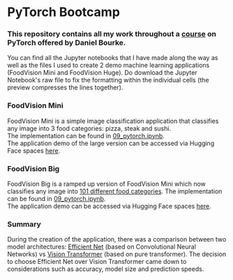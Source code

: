 # PyTorch Bootcamp

### This repository contains all my work throughout a [course](https://www.udemy.com/course/pytorch-for-deep-learning/?kw=pytorch&src=sac) on PyTorch offered by Daniel Bourke. 

You can find all the Jupyter notebooks that I have made along the way as well as the files I used to create 2 demo machine learning applications (FoodVision Mini and FoodVision Huge). Do download the Jupyter Notebook's raw file to fix the formatting within the individual cells (the preview compresses the lines together).

### FoodVision Mini
FoodVision Mini is a simple image classification application that classifies any image into 3 food categories: pizza, steak and sushi.\
The implementation can be found in [09_pytorch.ipynb](https://github.com/purplelord2003/PyTorch-Bootcamp/blob/main/Jupyter%20Notebooks/09_pytorch.ipynb).\
The application demo of the large version can be accessed via Hugging Face spaces [here](https://huggingface.co/spaces/purplelord2003/foodvision_big).

### FoodVision Big
FoodVision Big is a ramped up version of FoodVision Mini which now classifies any image into [101 different food categories](https://github.com/purplelord2003/PyTorch-Bootcamp/raw/main/class_names.txt).
The implementation can be found in [09_pytorch.ipynb](https://github.com/purplelord2003/PyTorch-Bootcamp/blob/main/Jupyter%20Notebooks/09_pytorch.ipynb).\
The application demo can be accessed via Hugging Face spaces [here](https://huggingface.co/spaces/purplelord2003/foodvision_big).

### Summary
During the creation of the application, there was a comparison between two model architectures: [Efficient Net](https://arxiv.org/abs/1905.11946) (based on Convolutional Neural Networks) vs [Vision Transformer](https://arxiv.org/abs/2010.11929) (based on pure transformer). The decision to choose Efficient Net over Vision Transformer came down to considerations such as accuracy, model size and prediction speeds.

